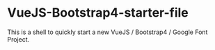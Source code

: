 # VueJS-Bootstrap4-starter-file
This is a shell to quickly start a new VueJS / Bootstrap4 / Google Font Project.
